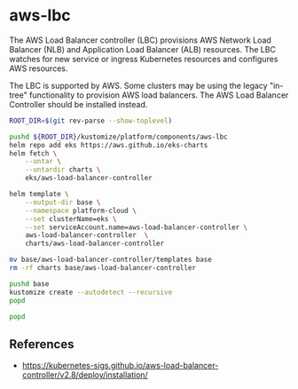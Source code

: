 # aws-lbc

The AWS Load Balancer controller (LBC) provisions AWS Network Load Balancer (NLB) and Application Load Balancer (ALB) resources. The LBC watches for new service or ingress Kubernetes resources and configures AWS resources.

The LBC is supported by AWS. Some clusters may be using the legacy "in-tree" functionality to provision AWS load balancers. The AWS Load Balancer Controller should be installed instead.

```bash
ROOT_DIR=$(git rev-parse --show-toplevel)

pushd ${ROOT_DIR}/kustomize/platform/components/aws-lbc
helm repo add eks https://aws.github.io/eks-charts
helm fetch \
    --untar \
    --untardir charts \
    eks/aws-load-balancer-controller

helm template \
    --output-dir base \
    --namespace platform-cloud \
    --set clusterName=eks \
    --set serviceAccount.name=aws-load-balancer-controller \
    aws-load-balancer-controller  \
    charts/aws-load-balancer-controller

mv base/aws-load-balancer-controller/templates base
rm -rf charts base/aws-load-balancer-controller

pushd base
kustomize create --autodetect --recursive
popd

popd
```

## References

* https://kubernetes-sigs.github.io/aws-load-balancer-controller/v2.8/deploy/installation/
